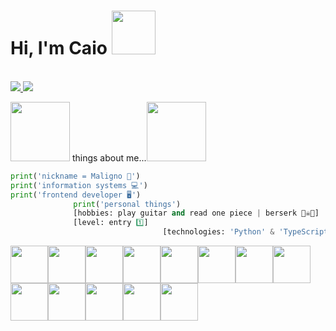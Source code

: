 

<h1>Hi, I'm  Caio <img src="https://media.tenor.com/0GRl16naN8YAAAAj/pokemon-nintendo.gif" height="70px"></h2> 

<p> <br>
  <a href="https://www.linkedin.com/in/caio-gabriel-775866237/">
  <img src= "https://img.shields.io/badge/LinkedIn-E4405F?style=for-the-badge&logo=linkedin&logoColor=white">
  </a>
  <a href="https://www.instagram.com/wayne_mp3/">
      <img src="https://img.shields.io/badge/Instagram-E4405F?style=for-the-badge&logo=instagram&logoColor=white">
  </a>
</p>

<img src="https://i.gifer.com/origin/9b/9bc088bdca507a9a0aa9a544163a3d85_w200.webp" height="95px">  things about me...<img src="https://i.gifer.com/origin/9b/9bc088bdca507a9a0aa9a544163a3d85_w200.webp" height="95px"> 

```python
print('nickname = Maligno 🦇')
print('information systems 💻')
print('frontend developer 🖥')
              print('personal things')
              [hobbies: play guitar and read one piece | berserk 🏴‍☠️🎸]
              [level: entry 1️⃣]
                                  [technologies: 'Python' & 'TypeScript | 'Flask' & 'Angular' & 'PostgreSQL' | 'Java' ]
```

<img src="https://media.giphy.com/media/IQebREsGFRXmo/giphy.gif"  height="60px"><img src="https://media.giphy.com/media/IQebREsGFRXmo/giphy.gif"  height="60px"><img src="https://media.giphy.com/media/IQebREsGFRXmo/giphy.gif"  height="60px"><img src="https://media.giphy.com/media/IQebREsGFRXmo/giphy.gif"  height="60px"><img src="https://media.giphy.com/media/IQebREsGFRXmo/giphy.gif"  height="60px"><img src="https://media.giphy.com/media/IQebREsGFRXmo/giphy.gif"  height="60px"><img src="https://media.giphy.com/media/IQebREsGFRXmo/giphy.gif"  height="60px"><img src="https://media.giphy.com/media/IQebREsGFRXmo/giphy.gif"  height="60px"><img src="https://media.giphy.com/media/IQebREsGFRXmo/giphy.gif"  height="60px"><img src="https://media.giphy.com/media/IQebREsGFRXmo/giphy.gif"  height="60px"><img src="https://media.giphy.com/media/IQebREsGFRXmo/giphy.gif"  height="60px"><img src="https://media.giphy.com/media/IQebREsGFRXmo/giphy.gif"  height="60px"><img src="https://media.giphy.com/media/IQebREsGFRXmo/giphy.gif"  height="60px">
